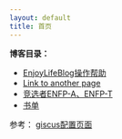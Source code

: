 ```yaml
---
layout: default
title: 首页
---
```


**博客目录：**
 - [EnjoyLifeBlog操作帮助](/docs/EnjoyLifeBlog操作帮助.md)
 - [Link to another page](/docs/another-page.md)
 - [竞选者ENFP-A、ENFP-T](/docs/竞选者ENFP-A、ENFP-T.md)
 - [书单](/docs/booklist/booklist.md)



参考：
[giscus配置页面](https://giscus.app/zh-CN)
